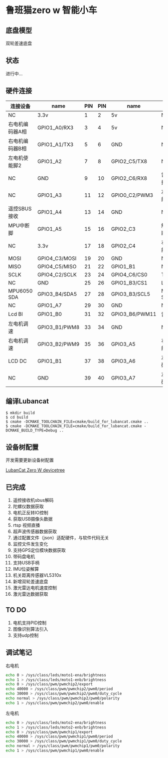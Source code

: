 # 鲁班猫zero w 智能小车

## 底盘模型
双轮差速底盘

## 状态
进行中...

## 硬件连接
| 连接设备       | name          | PIN | PIN | name          | 连接设备       |
|---------------|---------      |-----|-----|----------     |---------------|
| NC            | 3.3v          | 1   | 2   | 5v            | NC            |
| 右电机编码器A相| GPIO1_A0/RX3  | 3   | 4   | 5v            | NC            |
| 右电机编码器B相| GPIO1_A1/TX3  | 5   | 6   | GND           | NC            |
| 左电机使能脚2  | GPIO1_A2      | 7   | 8   | GPIO2_C5/TX8  | NC            |
| NC            | GND           | 9   | 10  | GPIO2_C6/RX8  | 雷达数据接收脚 |
| NC            | GPIO1_A3      | 11  | 12  | GPIO0_C2/PWM3 | 左电机使能脚1  |
| 遥控SBUS接收   | GPIO1_A4      | 13  | 14  | GND           | NC            |
| MPU中断脚      | GPIO1_A5      | 15  | 16  | GPIO2_C3      | 触摸屏中断脚   |
| NC            | 3.3v          | 17  | 18  | GPIO2_C4      | 右电机使能脚1  |
| MOSI          | GPIO4_C3/MOSI | 19  | 20  | GND           | NC            |
| MISO          | GPIO4_C5/MISO | 21  | 22  | GPIO1_B1      | NC            |
| SCLK          | GPIO4_C2/SCLK | 23  | 24  | GPIO4_C6/CS0  | Touch Cs      |
| NC            | GND           | 25  | 26  | GPIO1_B3/CS1  | Lcd Cs        |
| MPU6050 SDA   | GPIO3_B4/SDA5 | 27  | 28  | GPIO3_B3/SCL5 | MPU6050 SCL   |
| NC            | GPIO1_A7      | 29  | 30  | GND           | NC            |
| Lcd Bl        | GPIO1_B0      | 31  | 32  | GPIO3_B6/PWM11| 雷达调速       |
| 左电机调速     | GPIO3_B1/PWM8 | 33  | 34  | GND           | NC            |
| 右电机调速     | GPIO3_B2/PWM9 | 35  | 36  | GPIO3_A5      | 右电机使能脚2  |
| LCD DC        | GPIO1_B1      | 37  | 38  | GPIO3_A6      | 左电机编码器A相|
| NC            | GND           | 39  | 40  | GPIO3_A7      | 左电机编码器B相|

## 编译Lubancat
```
$ mkdir build
$ cd build
$ cmake -DCMAKE_TOOLCHAIN_FILE=cmake/build_for_lubancat.cmake ..
$ cmake -DCMAKE_TOOLCHAIN_FILE=cmake/build_for_lubancat.cmake -DCMAKE_BUILD_TYPE=Debug ..
```

## 设备树配置
开发需要更新设备树配置

[LubanCat Zero W devicetree](https://github.com/MagicPrince666/LubanCatWrt/blob/master/target/linux/rockchip/files-6.1/arch/arm64/boot/dts/rockchip/rk3566-lubancat-zero-w.dts)

## 已完成
1. 遥控接收机sbus解码
2. 陀螺仪数据获取
3. 电机正反转IO控制
4. 获取USB摄像头数据
5. rtsp 视频直播
6. 超声波传感器数据获取
7. 通过配置文件（json）适配硬件，与软件代码无关
8. 监控文件发生变化
9. 支持GPS定位模块数据获取
10. 带码盘电机
11. 支持USB手柄
12. IMU位姿解算
13. 机关距离传感器VL5310x
14. 新增双轮差速底盘
15. 激光雷达电机速度控制
16. 激光雷达数据获取

## TO DO
1. 电机支持PID控制
2. 图像识别算法引入
3. 支持udp控制

## 调试笔记
右电机
```sh
echo 0 > /sys/class/leds/moto1-ena/brightness
echo 1 > /sys/class/leds/moto1-enb/brightness
echo 0 > /sys/class/pwm/pwmchip2/export
echo 40000 > /sys/class/pwm/pwmchip2/pwm0/period
echo 30000 > /sys/class/pwm/pwmchip2/pwm0/duty_cycle
echo normal > /sys/class/pwm/pwmchip2/pwm0/polarity
echo 1 > /sys/class/pwm/pwmchip2/pwm0/enable
```

左电机
```sh
echo 0 > /sys/class/leds/moto2-ena/brightness
echo 1 > /sys/class/leds/moto2-enb/brightness
echo 0 > /sys/class/pwm/pwmchip1/export
echo 40000 > /sys/class/pwm/pwmchip1/pwm0/period
echo 30000 > /sys/class/pwm/pwmchip1/pwm0/duty_cycle
echo normal > /sys/class/pwm/pwmchip1/pwm0/polarity
echo 1 > /sys/class/pwm/pwmchip1/pwm0/enable
```